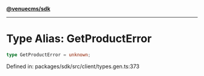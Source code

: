 [**@venuecms/sdk**](../Index.md)

***

# Type Alias: GetProductError

```ts
type GetProductError = unknown;
```

Defined in: packages/sdk/src/client/types.gen.ts:373

